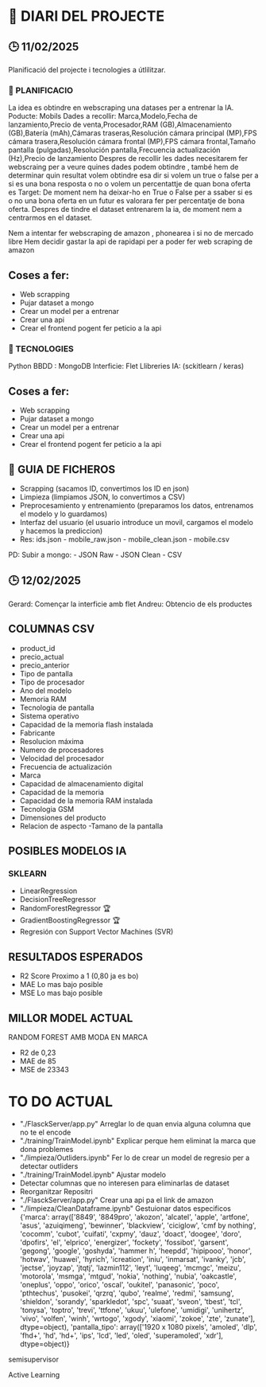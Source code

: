 # 📒 DIARI DEL PROJECTE
## 🕒 11/02/2025
Planificació del projecte i tecnologies a útlilitzar.

### 🧭 PLANIFICACIO
La idea es obtindre en webscraping una datases per a entrenar la IA.
Poducte: Mobils
Dades a recollir: Marca,Modelo,Fecha de lanzamiento,Precio de venta,Procesador,RAM (GB),Almacenamiento (GB),Batería (mAh),Cámaras traseras,Resolución cámara principal (MP),FPS cámara trasera,Resolución cámara frontal (MP),FPS cámara frontal,Tamaño pantalla (pulgadas),Resolución pantalla,Frecuencia actualización (Hz),Precio de lanzamiento
Despres de recollir les dades necesitarem fer webscraing per a veure quines dades podem obtindre , també hem de determinar quin resultat volem obtindre esa dir si volem un true o false per a si es una bona resposta o no o volem un percentattje de quan bona oferta es
Target: De moment nem ha deixar-ho en True o False per a ssaber si es o no una bona oferta en un futur es valorara fer per percentatje de bona oferta.
Despres de tindre el dataset entrenarem la ia, de moment nem a centrarmos en el dataset.

Nem a intentar fer webscraping de amazon , phonearea i si no de mercado libre
Hem decidir gastar la api de rapidapi per a poder fer web scraping de amazon


## Coses a fer:
- Web scrapping
- Pujar dataset a mongo
- Crear un model per a entrenar
- Crear una api
- Crear el frontend pogent fer peticio a la api

### 🔧 TECNOLOGIES
Python
BBDD : MongoDB
Interficie: Flet
Llibreries IA: (sckitlearn / keras)

## Coses a fer:
- Web scrapping
- Pujar dataset a mongo
- Crear un model per a entrenar
- Crear una api
- Crear el frontend pogent fer peticio a la api

## 🚀 GUIA DE FICHEROS

- Scrapping (sacamos ID, convertimos los ID en json)
- Limpieza (limpiamos JSON, lo convertimos a CSV)
- Preprocesamiento y entrenamiento (preparamos los datos, entrenamos el modelo y lo guardamos)
- Interfaz del usuario (el usuario introduce un movil, cargamos el modelo y hacemos la prediccion)
- Res: ids.json - mobile_raw.json - mobile_clean.json - mobile.csv

PD: Subir a mongo:
                - JSON Raw
                - JSON Clean
                - CSV


## 🕒 12/02/2025
Gerard: Començar la interficie amb flet
Andreu: Obtencio de els productes

## COLUMNAS CSV
- product_id
- precio_actual
- precio_anterior
- Tipo de pantalla
- Tipo de procesador
- Ano del modelo
- Memoria RAM
- Tecnologia de pantalla
- Sistema operativo
- Capacidad de la memoria flash instalada
- Fabricante
- Resolucion máxima
- Numero de procesadores
- Velocidad del procesador
- Frecuencia de actualización
- Marca
- Capacidad de almacenamiento digital
- Capacidad de la memoria
- Capacidad de la memoria RAM instalada
- Tecnologia GSM
- Dimensiones del producto
- Relacion de aspecto
-Tamano de la pantalla

## POSIBLES MODELOS IA

### SKLEARN
- LinearRegression
- DecisionTreeRegressor
- RandomForestRegressor 🏆
- GradientBoostingRegressor 🏆
- Regresión con Support Vector Machines (SVR)

## RESULTADOS ESPERADOS
- R2 Score Proximo a 1 (0,80 ja es bo)
- MAE Lo mas bajo posible
- MSE Lo mas bajo posible
## MILLOR MODEL ACTUAL
RANDOM FOREST AMB MODA EN MARCA 
- R2 de 0,23
- MAE de 85
- MSE de 23343
  
# TO DO ACTUAL
- "./FlasckServer/app.py" Arreglar lo de quan envia alguna columna que no te el encode
- "./training/TrainModel.ipynb" Explicar perque hem eliminat la marca que dona problemes
- "./limpieza/Outliders.ipynb" Fer lo de crear un model de regresio per a detectar outliders
- "./training/TrainModel.ipynb" Ajustar modelo
- Detectar columnas que no interesen para eliminarlas de dataset
- Reorganitzar Repositri
- "./FlasckServer/app.py" Crear una api pa el link de amazon
- "./limpieza/CleanDataframe.ipynb" Gestuionar datos especificos 
        {'marca': array(['8849', '8849pro', 'akozon', 'alcatel', 'apple', 'artfone', 'asus',
                'azuiqimeng', 'bewinner', 'blackview', 'ciciglow',
                'cmf by nothing', 'cocomm', 'cubot', 'cuifati', 'cxpmy', 'dauz',
                'doact', 'doogee', 'doro', 'dpofirs', 'el', 'elprico', 'energizer',
                'fockety', 'fossibot', 'garsent', 'gegong', 'google', 'goshyda',
                'hammer h', 'heepdd', 'hipipooo', 'honor', 'hotwav', 'huawei',
                'hyrich', 'icreation', 'iniu', 'inmarsat', 'ivanky', 'jcb',
                'jectse', 'joyzap', 'jtqtj', 'lazmin112', 'leyt', 'luqeeg',
                'mcmgc', 'meizu', 'motorola', 'msmga', 'mtgud', 'nokia', 'nothing',
                'nubia', 'oakcastle', 'oneplus', 'oppo', 'orico', 'oscal',
                'oukitel', 'panasonic', 'poco', 'pthtechus', 'pusokei', 'qrzrq',
                'qubo', 'realme', 'redmi', 'samsung', 'shieldon', 'sorandy',
                'sparkledot', 'spc', 'suaat', 'sveon', 'tbest', 'tcl', 'tonysa',
                'toptro', 'trevi', 'ttfone', 'ukuu', 'ulefone', 'umidigi',
                'unihertz', 'vivo', 'volfen', 'winh', 'wrtogo', 'xgody', 'xiaomi',
                'zokoe', 'zte', 'zunate'], dtype=object),
        'pantalla_tipo': array(['1920 x 1080 pixels', 'amoled', 'dlp', 'fhd+', 'hd', 'hd+', 'ips',
                'lcd', 'led', 'oled', 'superamoled', 'xdr'], dtype=object)}


semisupervisor

Active Learning

